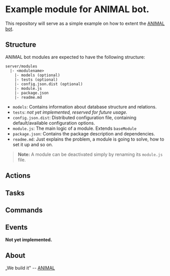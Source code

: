 # Example module for ANIMAL bot.
This repository will serve as a simple example on how to extent the [ANIMAL bot](https://github.com/AnimalDesign/bot).

## Structure
ANIMAL bot modules are expected to have the following structure:

```
server/modules
  |- <modulename>
    |- models (optional)
    |- tests (optional)
    |- config.json.dist (optional)
    |- module.js
    |- package.json
    |- readme.md
```

- `models`: Contains information about database structure and relations.
- `tests`: _not yet implemented, reserved for future usage._
- `config.json.dist`: Distributed configuration file, containing default/available configuration options.
- `module.js`: The main logic of a module. Extends `baseModule`
- `package.json`: Contains the package description and dependencies.
- `readme.md`: Just explains the problem, a module is going to solve, how to set it up and so on.

> **Note:** A module can be deactivated simply by renaming its `module.js` file.

## Actions
## Tasks
## Commands
## Events
**Not yet implemented.**

## About
„We build it" -- [ANIMAL](http://animal.at)
